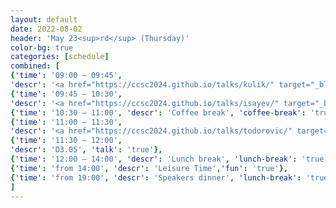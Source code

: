 ```yaml
---
layout: default
date: 2022-08-02
header: 'May 23<sup>rd</sup> (Thursday)'
color-bg: true
categories: [schedule]
combined: [
{'time': '09:00 – 09:45', 
'descr': '<a href="https://ccsc2024.github.io/talks/kulik/" target="_blank" style="color:#FFFFFF;"> D3.01 – Heather Kulik </a>','talk': 'true', 'session': 'Session 8 (Title: tba, Chair: tba)'},
{'time': '09:45 – 10:30', 
'descr': '<a href="https://ccsc2024.github.io/talks/isayev/" target="_blank" style="color:#FFFFFF;"> D3.02 – Olexander Isayev </a>', 'talk': 'true'},
{'time': '10:30 – 11:00', 'descr': 'Coffee break', 'coffee-break': 'true'},
{'time': '11:00 – 11:30', 
'descr': '<a href="https://ccsc2024.github.io/talks/todorovic/" target="_blank" style="color:#FFFFFF;"> D3.04 – Milica Todorović </a>', 'talk': 'true'},
{'time': '11:30 – 12:00', 
'descr': 'D3.05', 'talk': 'true'},
{'time': '12:00 – 14:00', 'descr': 'Lunch break', 'lunch-break': 'true'},
{'time': 'from 14:00', 'descr': 'Leisure Time','fun': 'true'},
{'time': 'from 19:00', 'descr': 'Speakers dinner', 'lunch-break': 'true'},
]
---
```

